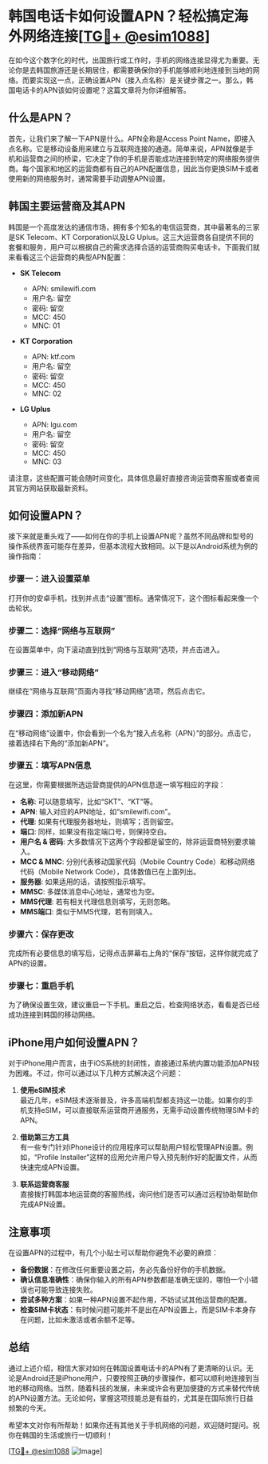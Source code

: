 # 韩国电话卡如何设置APN？轻松搞定海外网络连接[[TG💪+ @esim1088](https://t.me/s/esim1088)]

在如今这个数字化的时代，出国旅行或工作时，手机的网络连接显得尤为重要。无论你是去韩国旅游还是长期居住，都需要确保你的手机能够顺利地连接到当地的网络。而要实现这一点，正确设置APN（接入点名称）是关键步骤之一。那么，韩国电话卡的APN该如何设置呢？这篇文章将为你详细解答。

## 什么是APN？

首先，让我们来了解一下APN是什么。APN全称是Access Point Name，即接入点名称。它是移动设备用来建立与互联网连接的通道。简单来说，APN就像是手机和运营商之间的桥梁，它决定了你的手机是否能成功连接到特定的网络服务提供商。每个国家和地区的运营商都有自己的APN配置信息，因此当你更换SIM卡或者使用新的网络服务时，通常需要手动调整APN设置。

## 韩国主要运营商及其APN

韩国是一个高度发达的通信市场，拥有多个知名的电信运营商，其中最著名的三家是SK Telecom、KT Corporation以及LG Uplus。这三大运营商各自提供不同的套餐和服务，用户可以根据自己的需求选择合适的运营商购买电话卡。下面我们就来看看这三个运营商的典型APN配置：

- **SK Telecom**  
  - APN: smilewifi.com  
  - 用户名: 留空  
  - 密码: 留空  
  - MCC: 450  
  - MNC: 01  

- **KT Corporation**  
  - APN: ktf.com  
  - 用户名: 留空  
  - 密码: 留空  
  - MCC: 450  
  - MNC: 02  

- **LG Uplus**  
  - APN: lgu.com  
  - 用户名: 留空  
  - 密码: 留空  
  - MCC: 450  
  - MNC: 03  

请注意，这些配置可能会随时间变化，具体信息最好直接咨询运营商客服或者查阅其官方网站获取最新资料。

## 如何设置APN？

接下来就是重头戏了——如何在你的手机上设置APN呢？虽然不同品牌和型号的操作系统界面可能存在差异，但基本流程大致相同。以下是以Android系统为例的操作指南：

### 步骤一：进入设置菜单
打开你的安卓手机，找到并点击“设置”图标。通常情况下，这个图标看起来像一个齿轮状。

### 步骤二：选择“网络与互联网”
在设置菜单中，向下滚动直到找到“网络与互联网”选项，并点击进入。

### 步骤三：进入“移动网络”
继续在“网络与互联网”页面内寻找“移动网络”选项，然后点击它。

### 步骤四：添加新APN
在“移动网络”设置中，你会看到一个名为“接入点名称（APN）”的部分。点击它，接着选择右下角的“添加新APN”。

### 步骤五：填写APN信息
在这里，你需要根据所选运营商提供的APN信息逐一填写相应的字段：
- **名称**: 可以随意填写，比如“SKT”、“KT”等。
- **APN**: 输入对应的APN地址，如“smilewifi.com”。
- **代理**: 如果有代理服务器地址，则填写；否则留空。
- **端口**: 同样，如果没有指定端口号，则保持空白。
- **用户名 & 密码**: 大多数情况下这两个字段都是留空的，除非运营商特别要求输入。
- **MCC & MNC**: 分别代表移动国家代码（Mobile Country Code）和移动网络代码（Mobile Network Code），具体数值已在上面列出。
- **服务器**: 如果适用的话，请按照指示填写。
- **MMSC**: 多媒体消息中心地址，通常也为空。
- **MMS代理**: 若有相关代理信息则填写，无则忽略。
- **MMS端口**: 类似于MMS代理，若有则填入。

### 步骤六：保存更改
完成所有必要信息的填写后，记得点击屏幕右上角的“保存”按钮，这样你就完成了APN的设置。

### 步骤七：重启手机
为了确保设置生效，建议重启一下手机。重启之后，检查网络状态，看看是否已经成功连接到韩国的移动网络。

## iPhone用户如何设置APN？

对于iPhone用户而言，由于iOS系统的封闭性，直接通过系统内置功能添加APN较为困难。不过，你可以通过以下几种方式解决这个问题：

1. **使用eSIM技术**  
   最近几年，eSIM技术逐渐普及，许多高端机型都支持这一功能。如果你的手机支持eSIM，可以直接联系运营商开通服务，无需手动设置传统物理SIM卡的APN。

2. **借助第三方工具**  
   有一些专门针对iPhone设计的应用程序可以帮助用户轻松管理APN设置。例如，“Profile Installer”这样的应用允许用户导入预先制作好的配置文件，从而快速完成APN设置。

3. **联系运营商客服**  
   直接拨打韩国本地运营商的客服热线，询问他们是否可以通过远程协助帮助你完成APN设置。

## 注意事项

在设置APN的过程中，有几个小贴士可以帮助你避免不必要的麻烦：
- **备份数据**：在修改任何重要设置之前，务必先备份好你的手机数据。
- **确认信息准确性**：确保你输入的所有APN参数都是准确无误的，哪怕一个小错误也可能导致连接失败。
- **尝试多种方案**：如果一种APN设置不起作用，不妨试试其他运营商的配置。
- **检查SIM卡状态**：有时候问题可能并不是出在APN设置上，而是SIM卡本身存在问题，比如未激活或者余额不足等。

## 总结

通过上述介绍，相信大家对如何在韩国设置电话卡的APN有了更清晰的认识。无论是Android还是iPhone用户，只要按照正确的步骤操作，都可以顺利地连接到当地的移动网络。当然，随着科技的发展，未来或许会有更加便捷的方式来替代传统的APN设置方法。无论如何，掌握这项技能总是有益的，尤其是在国际旅行日益频繁的今天。

希望本文对你有所帮助！如果你还有其他关于手机网络的问题，欢迎随时提问。祝你在韩国的生活或旅行一切顺利！

[[TG💪+ @esim1088](https://t.me/s/esim1088) ![Image](https://i.postimg.cc/4NQfJmqS/Snipaste-2025-05-13-00-14-12.png)]